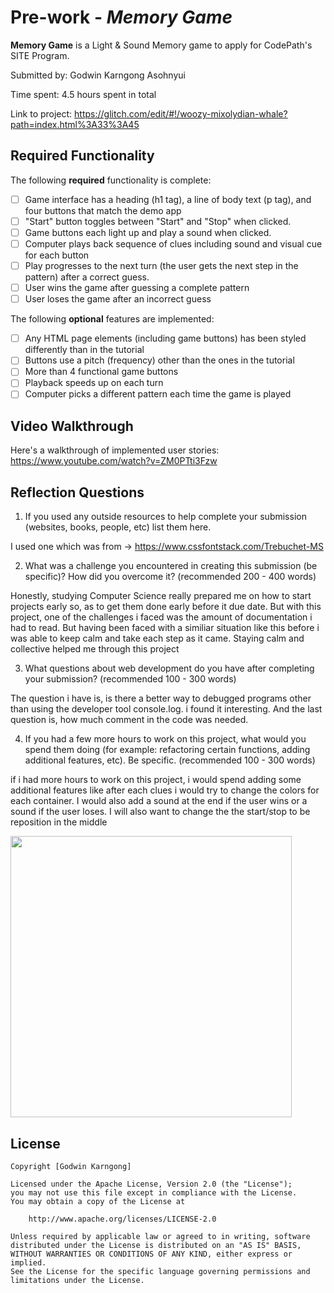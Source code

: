 # Pre-work - *Memory Game*

**Memory Game** is a Light & Sound Memory game to apply for CodePath's SITE Program. 

Submitted by: Godwin Karngong Asohnyui

Time spent: 4.5 hours spent in total

Link to project: https://glitch.com/edit/#!/woozy-mixolydian-whale?path=index.html%3A33%3A45

## Required Functionality

The following **required** functionality is complete:

* [ ] Game interface has a heading (h1 tag), a line of body text (p tag), and four buttons that match the demo app
* [ ] "Start" button toggles between "Start" and "Stop" when clicked. 
* [ ] Game buttons each light up and play a sound when clicked. 
* [ ] Computer plays back sequence of clues including sound and visual cue for each button
* [ ] Play progresses to the next turn (the user gets the next step in the pattern) after a correct guess. 
* [ ] User wins the game after guessing a complete pattern
* [ ] User loses the game after an incorrect guess

The following **optional** features are implemented:

* [ ] Any HTML page elements (including game buttons) has been styled differently than in the tutorial
* [ ] Buttons use a pitch (frequency) other than the ones in the tutorial
* [ ] More than 4 functional game buttons
* [ ] Playback speeds up on each turn
* [ ] Computer picks a different pattern each time the game is played

## Video Walkthrough

Here's a walkthrough of implemented user stories:
https://www.youtube.com/watch?v=ZM0PTti3Fzw


## Reflection Questions
1. If you used any outside resources to help complete your submission (websites, books, people, etc) list them here. 

I used one which was from -> https://www.cssfontstack.com/Trebuchet-MS

2. What was a challenge you encountered in creating this submission (be specific)? How did you overcome it? (recommended 200 - 400 words) 

Honestly, studying Computer Science really prepared me on how to start projects early so, as to get them done
early before it due date. But with this project, one of the challenges i faced was the amount of documentation i had to read. But having been faced with a 
similiar situation like this before i was able to keep calm and take each step as it came. Staying calm and collective helped me through this project

3. What questions about web development do you have after completing your submission? (recommended 100 - 300 words) 

The question i have is, is there a better way to debugged programs other than using the developer tool console.log. i found it interesting.
And the last question is, how much comment in the code was needed.

4. If you had a few more hours to work on this project, what would you spend them doing (for example: refactoring certain functions, adding additional features, etc). Be specific. (recommended 100 - 300 words) 

if i had more hours to work on this project, i would spend adding some additional features like after each clues i would try to change the colors 
for each container. 
I would also add a sound at the end if the user wins or a sound if the user loses.
I will also want to change the the start/stop to be reposition in the middle 


<img src = "https://cdn.glitch.com/e5599a9d-e51e-426e-a48f-765c2e230981%2FfirstGif.gif" width=450 length=450><br>


## License

    Copyright [Godwin Karngong]

    Licensed under the Apache License, Version 2.0 (the "License");
    you may not use this file except in compliance with the License.
    You may obtain a copy of the License at

        http://www.apache.org/licenses/LICENSE-2.0

    Unless required by applicable law or agreed to in writing, software
    distributed under the License is distributed on an "AS IS" BASIS,
    WITHOUT WARRANTIES OR CONDITIONS OF ANY KIND, either express or implied.
    See the License for the specific language governing permissions and
    limitations under the License.
